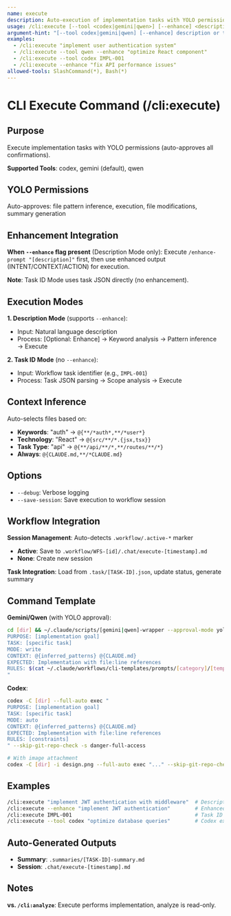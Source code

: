 ```yaml
---
name: execute
description: Auto-execution of implementation tasks with YOLO permissions and intelligent context inference
usage: /cli:execute [--tool <codex|gemini|qwen>] [--enhance] <description|task-id>
argument-hint: "[--tool codex|gemini|qwen] [--enhance] description or task-id"
examples:
  - /cli:execute "implement user authentication system"
  - /cli:execute --tool qwen --enhance "optimize React component"
  - /cli:execute --tool codex IMPL-001
  - /cli:execute --enhance "fix API performance issues"
allowed-tools: SlashCommand(*), Bash(*)
---
```


# CLI Execute Command (/cli:execute)

## Purpose

Execute implementation tasks with YOLO permissions (auto-approves all confirmations).

**Supported Tools**: codex, gemini (default), qwen

## YOLO Permissions

Auto-approves: file pattern inference, execution, file modifications, summary generation

## Enhancement Integration

**When `--enhance` flag present** (Description Mode only): Execute `/enhance-prompt "[description]"` first, then use enhanced output (INTENT/CONTEXT/ACTION) for execution.

**Note**: Task ID Mode uses task JSON directly (no enhancement).

## Execution Modes

**1. Description Mode** (supports `--enhance`):
- Input: Natural language description
- Process: [Optional: Enhance] → Keyword analysis → Pattern inference → Execute

**2. Task ID Mode** (no `--enhance`):
- Input: Workflow task identifier (e.g., `IMPL-001`)
- Process: Task JSON parsing → Scope analysis → Execute

## Context Inference

Auto-selects files based on:
- **Keywords**: "auth" → `@{**/*auth*,**/*user*}`
- **Technology**: "React" → `@{src/**/*.{jsx,tsx}}`
- **Task Type**: "api" → `@{**/api/**/*,**/routes/**/*}`
- **Always**: `@{CLAUDE.md,**/*CLAUDE.md}`

## Options

- `--debug`: Verbose logging
- `--save-session`: Save execution to workflow session

## Workflow Integration

**Session Management**: Auto-detects `.workflow/.active-*` marker
- **Active**: Save to `.workflow/WFS-[id]/.chat/execute-[timestamp].md`
- **None**: Create new session

**Task Integration**: Load from `.task/[TASK-ID].json`, update status, generate summary

## Command Template

**Gemini/Qwen** (with YOLO approval):
```bash
cd [dir] && ~/.claude/scripts/[gemini|qwen]-wrapper --approval-mode yolo -p "
PURPOSE: [implementation goal]
TASK: [specific task]
MODE: write
CONTEXT: @{inferred_patterns} @{CLAUDE.md}
EXPECTED: Implementation with file:line references
RULES: $(cat ~/.claude/workflows/cli-templates/prompts/[category]/[template].txt) | [constraints]
"
```

**Codex**:
```bash
codex -C [dir] --full-auto exec "
PURPOSE: [implementation goal]
TASK: [specific task]
MODE: auto
CONTEXT: @{inferred_patterns} @{CLAUDE.md}
EXPECTED: Implementation with file:line references
RULES: [constraints]
" --skip-git-repo-check -s danger-full-access

# With image attachment
codex -C [dir] -i design.png --full-auto exec "..." --skip-git-repo-check -s danger-full-access
```

## Examples

```bash
/cli:execute "implement JWT authentication with middleware"  # Description mode
/cli:execute --enhance "implement JWT authentication"        # Enhanced
/cli:execute IMPL-001                                        # Task ID mode
/cli:execute --tool codex "optimize database queries"        # Codex execution
```

## Auto-Generated Outputs

- **Summary**: `.summaries/[TASK-ID]-summary.md`
- **Session**: `.chat/execute-[timestamp].md`

## Notes

**vs. `/cli:analyze`**: Execute performs implementation, analyze is read-only.

